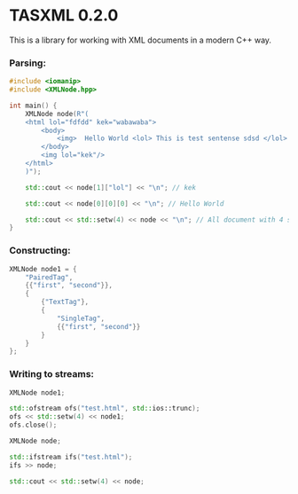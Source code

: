 # TASXML 0.2.0

This is a library for working with XML documents in a modern C++ way.

### Parsing:

```c++
#include <iomanip>
#include <XMLNode.hpp>

int main() {
    XMLNode node(R"(
    <html lol="fdfdd" kek="wabawaba">
        <body>
            <img>  Hello World <lol> This is test sentense sdsd </lol>  dfdf  </img>
        </body>
        <img lol="kek"/>
    </html>
    )");

    std::cout << node[1]["lol"] << "\n"; // kek

    std::cout << node[0][0][0] << "\n"; // Hello World

    std::cout << std::setw(4) << node << "\n"; // All document with 4 spaces indent
}
```

### Constructing:

```c++
XMLNode node1 = {
    "PairedTag", 
    {{"first", "second"}},
    {
        {"TextTag"},
        {
            "SingleTag",
            {{"first", "second"}}
        }
    }
};
```

### Writing to streams:

```c++
XMLNode node1;

std::ofstream ofs("test.html", std::ios::trunc);
ofs << std::setw(4) << node1;
ofs.close();

XMLNode node;

std::ifstream ifs("test.html");
ifs >> node;

std::cout << std::setw(4) << node;
```
